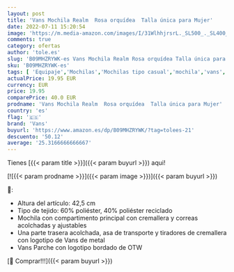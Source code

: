 ```yaml
---
layout: post
title: 'Vans Mochila Realm  Rosa orquídea  Talla única para Mujer'
date: 2022-07-11 15:20:54
image: 'https://m.media-amazon.com/images/I/31WlhhjrsrL._SL500_._SL400_.jpg'
comments: true
category: ofertas
author: 'tole.es'
slug: 'B09MHZRYWK-es Vans Mochila Realm Rosa orquídea Talla única para Mujer'
sku: 'B09MHZRYWK-es'
tags: [ 'Equipaje','Mochilas','Mochilas tipo casual','mochila','vans','🇪🇸', ]
actualPrice: 19.95 EUR
currency: EUR
price: 19.95
comparePrice: 40.0 EUR
prodname: 'Vans Mochila Realm  Rosa orquídea  Talla única para Mujer'
country: 'es'
flag: '🇪🇸'
brand: 'Vans'
buyurl: 'https://www.amazon.es/dp/B09MHZRYWK/?tag=tolees-21'
descuento: '50.12'
average: '25.3166666666667'
---
```


Tienes [{{< param title >}}]({{< param buyurl >}}) aqui!

[![{{< param prodname >}}]({{< param image >}})]({{< param buyurl >}})

🔎:

- Altura del artículo: 42,5 cm
- Tipo de tejido: 60% poliéster, 40% poliéster reciclado
- Mochila con compartimento principal con cremallera y correas acolchadas y ajustables
- Una parte trasera acolchada, asa de transporte y tiradores de cremallera con logotipo de Vans de metal
- Vans Parche con logotipo bordado de OTW

[🛒 Comprar!!!]({{< param buyurl >}})
